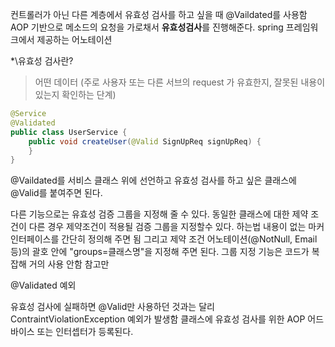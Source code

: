 컨트롤러가 아닌 다른 계층에서 유효성 검사를 하고 싶을 때
@Vaildated를 사용함
AOP 기반으로 메소드의 요청을 가로채서 **유효성검사**를 진행해준다.
spring 프레임워크에서 제공하는 어노테이션

*\유효성 검사란?
>어떤 데이터 (주로 사용자 또는 다른 서브의 request 가 유효한지, 잘못된 내용이 있는지 확인하는 단계)

``` java
@Service
@Validated
public class UserService {
    public void createUser(@Valid SignUpReq signUpReq) {
    }
}
```

@Vaildated를 서비스 클래스 위에 선언하고 유효성 검사를 하고 싶은 클래스에 @Valid를 붙여주면 된다.

다른 기능으로는 유효성 검증 그룹을 지정해 줄 수 있다.
동일한 클래스에 대한 제약 조건이 다른 경우 제약조건이 적용될 검증 그룹을 지정할수 있다.
하는법 내용이 없는 마커 인터페이스를 간단히 정의해 주면 됨 그리고
제약 조건 어노테이션(@NotNull, Email 등)의 괄호 안에 
"groups=클래스명"을 지정해 주면 된다. 그룹 지정 기능은 코드가 복잡해 거의 사용 안함 참고만

@Validated 예외

유효성 검사에 실패하면 @Valid만 사용하던 것과는 달리
ContraintViolationException 예외가 발생함
클래스에 유효성 검사를 위한 AOP 어드바이스 또는 인터셉터가 등록된다.

